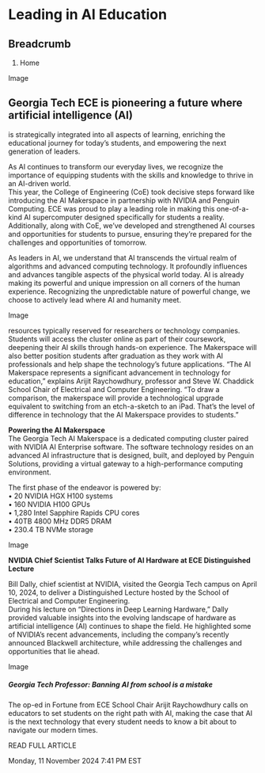 #  Leading in AI Education

## Breadcrumb

  1. Home

Image

## Georgia Tech ECE is pioneering a future where artificial intelligence (AI)
is strategically integrated into all aspects of learning, enriching the
educational journey for today’s students, and empowering the next generation
of leaders.



As AI continues to transform our everyday lives, we recognize the importance
of equipping students with the skills and knowledge to thrive in an AI-driven
world.  
This year, the College of Engineering (CoE) took decisive steps forward like
introducing the AI Makerspace in partnership with NVIDIA and Penguin
Computing. ECE was proud to play a leading role in making this one-of-a-kind
AI supercomputer designed specifically for students a reality. Additionally,
along with CoE, we’ve developed and strengthened AI courses and opportunities
for students to pursue, ensuring they’re prepared for the challenges and
opportunities of tomorrow.

As leaders in AI, we understand that AI transcends the virtual realm of
algorithms and advanced computing technology. It profoundly influences and
advances tangible aspects of the physical world today. AI is already making
its powerful and unique impression on all corners of the human experience.
Recognizing the unpredictable nature of powerful change, we choose to actively
lead where AI and humanity meet.  


Image

resources typically reserved for researchers or technology companies. Students
will access the cluster online as part of their coursework, deepening their AI
skills through hands-on experience. The Makerspace will also better position
students after graduation as they work with AI professionals and help shape
the technology’s future applications. “The AI Makerspace represents a
significant advancement in technology for education,” explains Arijit
Raychowdhury, professor and Steve W. Chaddick School Chair of Electrical and
Computer Engineering. “To draw a comparison, the makerspace will provide a
technological upgrade equivalent to switching from an etch-a-sketch to an
iPad. That’s the level of difference in technology that the AI Makerspace
provides to students.”

**Powering the AI Makerspace**  
The Georgia Tech AI Makerspace is a dedicated computing cluster paired with
NVIDIA AI Enterprise software. The software technology resides on an advanced
AI infrastructure that is designed, built, and deployed by Penguin Solutions,
providing a virtual gateway to a high-performance computing environment.

The first phase of the endeavor is powered by:  
• 20 NVIDIA HGX H100 systems  
• 160 NVIDIA H100 GPUs  
• 1,280 Intel Sapphire Rapids CPU cores  
• 40TB 4800 MHz DDR5 DRAM  
• 230.4 TB NVMe storage

Image

**NVIDIA Chief Scientist Talks Future of AI Hardware at ECE Distinguished
Lecture**

Bill Dally, chief scientist at NVIDIA, visited the Georgia Tech campus on
April 10, 2024, to deliver a Distinguished Lecture hosted by the School of
Electrical and Computer Engineering.  
During his lecture on “Directions in Deep Learning Hardware,” Dally provided
valuable insights into the evolving landscape of hardware as artificial
intelligence (AI) continues to shape the field. He highlighted some of
NVIDIA’s recent advancements, including the company’s recently announced
Blackwell architecture, while addressing the challenges and opportunities that
lie ahead.

Image

##### **Georgia Tech Professor: Banning AI from school is a mistake**

The op-ed in Fortune from ECE School Chair Arijit Raychowdhury calls on
educators to set students on the right path with AI, making the case that AI
is the next technology that every student needs to know a bit about to
navigate our modern times.

READ FULL ARTICLE

  


Monday, 11 November 2024 7:41 PM EST

